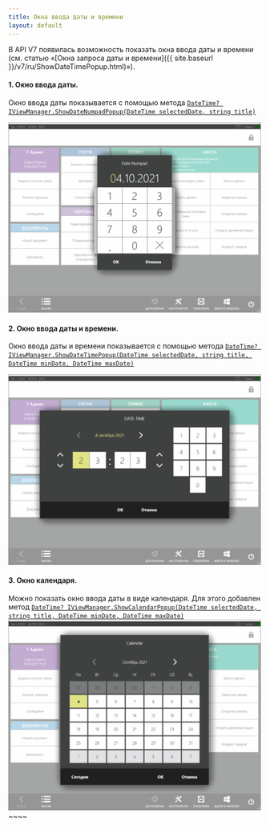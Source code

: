 ```yaml
---
title: Окна ввода даты и времени
layout: default
---
```


В API V7 появилась возможность показать окна ввода даты и времени (см. статью «[Окна запроса даты и времени]({{ site.baseurl }}/v7/ru/ShowDateTimePopup.html)»).

#### 1. Окно ввода даты.

Окно ввода даты показывается с помощью метода [`DateTime? IViewManager.ShowDateNumpadPopup(DateTime selectedDate, string title)`]()

![date-numpad-popup](../img/showDateTimePopup/DateNumpadPopup.png)

#### 2. Окно ввода даты и времени.

Окно ввода даты и времени показывается с помощью метода [`DateTime? IViewManager.ShowDateTimePopup(DateTime selectedDate, string title, DateTime minDate, DateTime maxDate)`]()

![date-time-popup](../img/showDateTimePopup/DateTimePopup.png)

#### 3. Окно календаря.

Можно показать окно ввода даты в виде календаря. Для этого добавлен метод [`DateTime? IViewManager.ShowCalendarPopup(DateTime selectedDate, string title, DateTime minDate, DateTime maxDate)`]()
![calendar-popup](../img/showDateTimePopup/CalendarPopup.png)~~~~